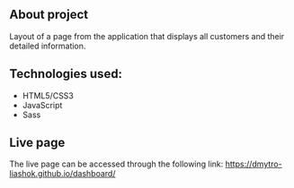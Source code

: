 ## About project

Layout of a page from the application that displays all customers and their detailed information.

## Technologies used:

- HTML5/CSS3
- JavaScript
- Sass

## Live page

The live page can be accessed through the following link:
https://dmytro-liashok.github.io/dashboard/
